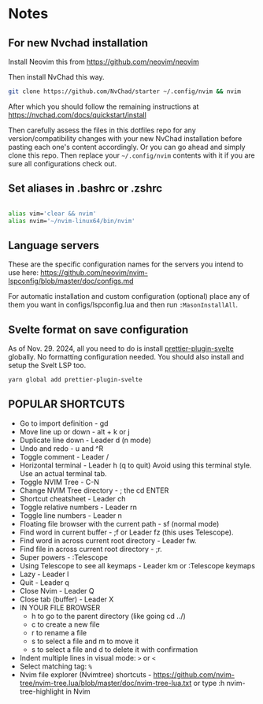 # Notes

## For new Nvchad installation

Install Neovim this from https://github.com/neovim/neovim

Then install NvChad this way.

```sh
git clone https://github.com/NvChad/starter ~/.config/nvim && nvim
```

After which you should follow the remaining instructions at
https://nvchad.com/docs/quickstart/install

Then carefully assess the files in this dotfiles repo for any version/compatibility changes with your new NvChad installation before pasting each one's content accordingly.
Or you can go ahead and simply clone this repo. Then replace your `~/.config/nvim` contents with it if you are sure all configurations check out.

## Set aliases in .bashrc or .zshrc

```sh

alias vim='clear && nvim'
alias nvim='~/nvim-linux64/bin/nvim'


```

## Language servers

These are the specific configuration names for the servers you intend to use here:
https://github.com/neovim/nvim-lspconfig/blob/master/doc/configs.md

For automatic installation and custom configuration (optional) place any of them you want in configs/lspconfig.lua and then run `:MasonInstallAll`.

## Svelte format on save configuration

As of Nov. 29. 2024, all you need to do is install [prettier-plugin-svelte](https://github.com/sveltejs/prettier-plugin-svelte) globally. No formatting configuration needed. You should also install and setup the Svelt LSP too.

```sh
yarn global add prettier-plugin-svelte

```

## POPULAR SHORTCUTS

- Go to import definition - gd
- Move line up or down - alt + k or j
- Duplicate line down - Leader d (n mode)
- Undo and redo - u and ^R
- Toggle comment - Leader /
- Horizontal terminal - Leader h (q to quit) Avoid using this terminal style. Use an actual terminal tab.
- Toggle NVIM Tree - C-N
- Change NVIM Tree directory - ; the cd <directory name> ENTER
- Shortcut cheatsheet - Leader ch
- Toggle relative numbers - Leader rn
- Toggle line numbers - Leader n
- Floating file browser with the current path - sf (normal mode)
- Find word in current buffer - ;f or Leader fz (this uses Telescope).
- Find word in across current root directory - Leader fw.
- Find file in across current root directory - ;r.
- Super powers - :Telescope
- Using Telescope to see all keymaps - Leader km or :Telescope keymaps
- Lazy - Leader l
- Quit - Leader q
- Close Nvim - Leader Q
- Close tab (buffer) - Leader X
- IN YOUR FILE BROWSER
  - h to go to the parent directory (like going cd ../)
  - c to create a new file
  - r to rename a file
  - s to select a file and m to move it
  - s to select a file and d to delete it with confirmation
- Indent multiple lines in visual mode: `>` or `<`
- Select matching tag: `%`
- Nvim file explorer (Nvimtree) shortcuts -
  https://github.com/nvim-tree/nvim-tree.lua/blob/master/doc/nvim-tree-lua.txt
  or type :h nvim-tree-highlight in Nvim
